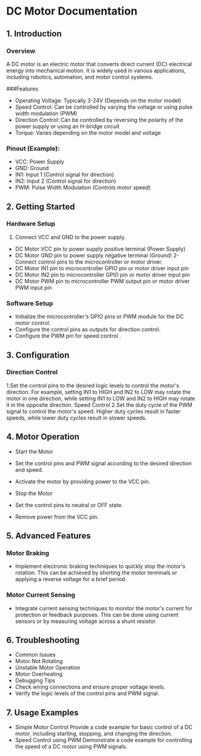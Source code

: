 # DC Motor Documentation


## 1. Introduction
### Overview
A DC motor is an electric motor that converts direct current (DC) electrical energy into mechanical motion. It is widely used in various applications, including robotics, automation, and motor control systems.

###Features
- Operating Voltage: Typically 3-24V (Depends on the motor model)
- Speed Control: Can be controlled by varying the voltage or using pulse width modulation (PWM)
- Direction Control: Can be controlled by reversing the polarity of the power supply or using an H-bridge circuit
- Torque: Varies depending on the motor model and voltage

### Pinout (Example):
- VCC: Power Supply
- GND: Ground
- IN1: Input 1 (Control signal for direction)
- IN2: Input 2 (Control signal for direction)
- PWM: Pulse Width Modulation (Controls motor speed)
## 2. Getting Started

### Hardware Setup
1. Connect VCC and GND to the power supply.
- DC Motor VCC pin to power supply positive terminal (Power Supply)
- DC Motor GND pin to power supply negative terminal (Ground)
2-Connect control pins to the microcontroller or motor driver.
- DC Motor IN1 pin to microcontroller GPIO pin or motor driver input pin
- DC Motor IN2 pin to microcontroller GPIO pin or motor driver input pin
- DC Motor PWM pin to microcontroller PWM output pin or motor driver PWM input pin

### Software Setup
- Initialize the microcontroller's GPIO pins or PWM module for the DC motor control.
- Configure the control pins as outputs for direction control.
- Configure the PWM pin for speed control .

## 3. Configuration

### Direction Control
1.Set the control pins to the desired logic levels to control the motor's direction.
For example, setting IN1 to HIGH and IN2 to LOW may rotate the motor in one direction, while setting IN1 to LOW and IN2 to HIGH may rotate it in the opposite direction.
Speed Control
2.Set the duty cycle of the PWM signal to control the motor's speed. Higher duty cycles result in faster speeds, while lower duty cycles result in slower speeds.

## 4. Motor Operation

- Start the Motor
- Set the control pins and PWM signal according to the desired direction and speed.
- Activate the motor by providing power to the VCC pin.
- Stop the Motor
- Set the control pins to neutral or OFF state.

- Remove power from the VCC pin.
## 5. Advanced Features
### Motor Braking
- Implement electronic braking techniques to quickly stop the motor's rotation.
This can be achieved by shorting the motor terminals or applying a reverse voltage for a brief period.
### Motor Current Sensing
- Integrate current sensing techniques to monitor the motor's current for protection or feedback purposes.
This can be done using current sensors or by measuring voltage across a shunt resistor.

## 6. Troubleshooting
- Common Issues
- Motor Not Rotating
- Unstable Motor Operation
- Motor Overheating
- Debugging Tips
- Check wiring connections and ensure proper voltage levels.
- Verify the logic levels of the control pins and PWM signal.

## 7. Usage Examples
- Simple Motor Control
Provide a code example for basic control of a DC motor, including starting, stopping, and changing the direction.
- Speed Control using PWM
Demonstrate a code example for controlling the speed of a DC motor using PWM signals.
